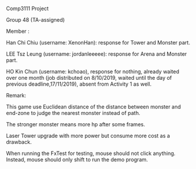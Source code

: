 Comp3111 Project

Group 48 (TA-assigned)


Member :

Han Chi Chiu (username: XenonHan): response for Tower and Monster part.

LEE Tsz Leung (username: jordanleeeee): response for Arena and Monster part.

HO Kin Chun (username: kchoao), response for nothing, already waited over one month (job distributed on 8/10/2019, waited until the day of previous deadline,17/11/2019), absent from Activity 1 as well.


Remark:

This game use Euclidean distance of the distance between monster and end-zone to judge the nearest monster instead of path.

The stronger monster means more hp after some frames.

Laser Tower upgrade with more power but consume more cost as a drawback.

When running the FxTest for testing, mouse should not click anything. Instead, mouse should only shift to run the demo program.

